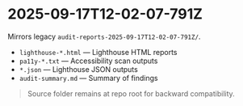 # 2025-09-17T12-02-07-791Z

Mirrors legacy `audit-reports-2025-09-17T12-02-07-791Z/`.

- `lighthouse-*.html` — Lighthouse HTML reports
- `pa11y-*.txt` — Accessibility scan outputs
- `*.json` — Lighthouse JSON outputs
- `audit-summary.md` — Summary of findings

> Source folder remains at repo root for backward compatibility.
